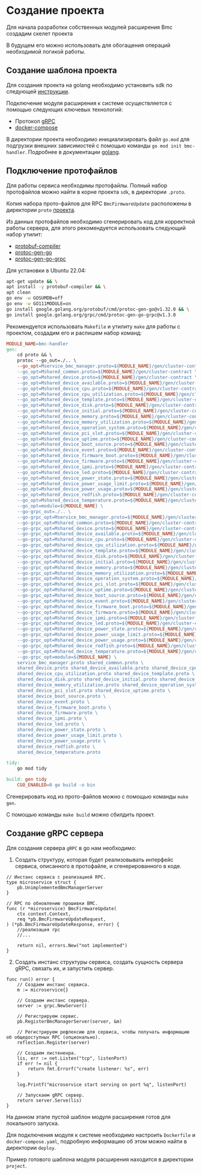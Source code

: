 # Создание проекта

Для начала разработки собственных модулей расширения Bmc создадим скелет проекта

В будущем его можно использовать для обогащения операций необходимой логикой работы.

## Создание шаблона проекта

Для создания проекта на golang необходимо установить sdk по следующей [инструкции](https://go.dev/doc/install).

Подключение модуля расширения к системе осуществляется с помощью следующих ключевых технологий:

- Протокол [gRPC](https://grpc.io/docs/what-is-grpc/introduction/)
- [docker-compose](https://docs.docker.com/compose/)

В директории проекта необходимо инициализировать файл `go.mod` для подгрузки внешних зависимостей с помощью команды `go mod init bmc-handler`. Подробнее в документации [golang](https://go.dev/doc/tutorial/create-module).

## Подключение протофайлов

Для работы сервиса необходимы протофайлы. Полный набор протофайлов можно найти в корне проекта `sdk`, в директории `.proto`.

Копия набора прото-файлов для RPC `BmcFirmwareUpdate` расположены в директории `proto` [проекта](./project/).

Из данных протофайлов необходимо сгенерировать код для корректной работы сервера, для этого рекомендуется использовать следующий набор утилит:

- [protobuf-compiler](https://grpc.io/docs/protoc-installation/)
- [protoc-gen-go](https://pkg.go.dev/github.com/golang/protobuf/protoc-gen-go)
- [protoc-gen-go-grpc](https://pkg.go.dev/google.golang.org/grpc/cmd/protoc-gen-go-grpc)

Для установки в Ubuntu 22.04:

```sh
apt-get update && \
apt install -y protobuf-compiler && \
apt clean
go env -w GOSUMDB=off
go env -w GO111MODULE=on
go install google.golang.org/protobuf/cmd/protoc-gen-go@v1.32.0 && \
go install google.golang.org/grpc/cmd/protoc-gen-go-grpc@v1.3.0
```

Рекомендуется использовать `Makefile` и утилиту `make` для работы с проектом, создадим его и распишем набор команд:

```makefile
MODULE_NAME=bmc-handler
gen:
	cd proto && \
	protoc --go_out=./.. \
	--go_opt=Mservice_bmc_manager.proto=${MODULE_NAME}/gen/cluster-contract \
	--go_opt=Mshared_common.proto=${MODULE_NAME}/gen/cluster-contract \
	--go_opt=Mshared_device.proto=${MODULE_NAME}/gen/cluster-contract \
	--go_opt=Mshared_device_available.proto=${MODULE_NAME}/gen/cluster-contract \
	--go_opt=Mshared_device_cpu.proto=${MODULE_NAME}/gen/cluster-contract \
	--go_opt=Mshared_device_cpu_utilization.proto=${MODULE_NAME}/gen/cluster-contract \
	--go_opt=Mshared_device_template.proto=${MODULE_NAME}/gen/cluster-contract \
	--go_opt=Mshared_device_disk.proto=${MODULE_NAME}/gen/cluster-contract \
	--go_opt=Mshared_device_initial.proto=${MODULE_NAME}/gen/cluster-contract \
	--go_opt=Mshared_device_memory.proto=${MODULE_NAME}/gen/cluster-contract \
	--go_opt=Mshared_device_memory_utilization.proto=${MODULE_NAME}/gen/cluster-contract \
	--go_opt=Mshared_device_operation_system.proto=${MODULE_NAME}/gen/cluster-contract \
	--go_opt=Mshared_device_pci_slot.proto=${MODULE_NAME}/gen/cluster-contract \
	--go_opt=Mshared_device_uptime.proto=${MODULE_NAME}/gen/cluster-contract \
	--go_opt=Mshared_device_boot_source.proto=${MODULE_NAME}/gen/cluster-contract \
	--go_opt=Mshared_device_event.proto=${MODULE_NAME}/gen/cluster-contract \
	--go_opt=Mshared_device_firmware_boot.proto=${MODULE_NAME}/gen/cluster-contract \
	--go_opt=Mshared_device_firmware.proto=${MODULE_NAME}/gen/cluster-contract \
	--go_opt=Mshared_device_ipmi.proto=${MODULE_NAME}/gen/cluster-contract \
	--go_opt=Mshared_device_led.proto=${MODULE_NAME}/gen/cluster-contract \
	--go_opt=Mshared_device_power_state.proto=${MODULE_NAME}/gen/cluster-contract \
	--go_opt=Mshared_device_power_usage_limit.proto=${MODULE_NAME}/gen/cluster-contract \
	--go_opt=Mshared_device_power_usage.proto=${MODULE_NAME}/gen/cluster-contract \
	--go_opt=Mshared_device_redfish.proto=${MODULE_NAME}/gen/cluster-contract \
	--go_opt=Mshared_device_temperature.proto=${MODULE_NAME}/gen/cluster-contract \
	--go_opt=module=${MODULE_NAME} \
	--go-grpc_out=./.. \
	--go-grpc_opt=Mservice_bmc_manager.proto=${MODULE_NAME}/gen/cluster-contract \
	--go-grpc_opt=Mshared_common.proto=${MODULE_NAME}/gen/cluster-contract \
	--go-grpc_opt=Mshared_device.proto=${MODULE_NAME}/gen/cluster-contract \
	--go-grpc_opt=Mshared_device_available.proto=${MODULE_NAME}/gen/cluster-contract \
	--go-grpc_opt=Mshared_device_cpu.proto=${MODULE_NAME}/gen/cluster-contract \
	--go-grpc_opt=Mshared_device_cpu_utilization.proto=${MODULE_NAME}/gen/cluster-contract \
	--go-grpc_opt=Mshared_device_template.proto=${MODULE_NAME}/gen/cluster-contract \
	--go-grpc_opt=Mshared_device_disk.proto=${MODULE_NAME}/gen/cluster-contract \
	--go-grpc_opt=Mshared_device_initial.proto=${MODULE_NAME}/gen/cluster-contract \
	--go-grpc_opt=Mshared_device_memory.proto=${MODULE_NAME}/gen/cluster-contract \
	--go-grpc_opt=Mshared_device_memory_utilization.proto=${MODULE_NAME}/gen/cluster-contract \
	--go-grpc_opt=Mshared_device_operation_system.proto=${MODULE_NAME}/gen/cluster-contract \
	--go-grpc_opt=Mshared_device_pci_slot.proto=${MODULE_NAME}/gen/cluster-contract \
	--go-grpc_opt=Mshared_device_uptime.proto=${MODULE_NAME}/gen/cluster-contract \
	--go-grpc_opt=Mshared_device_boot_source.proto=${MODULE_NAME}/gen/cluster-contract \
	--go-grpc_opt=Mshared_device_event.proto=${MODULE_NAME}/gen/cluster-contract \
	--go-grpc_opt=Mshared_device_firmware_boot.proto=${MODULE_NAME}/gen/cluster-contract \
	--go-grpc_opt=Mshared_device_firmware.proto=${MODULE_NAME}/gen/cluster-contract \
	--go-grpc_opt=Mshared_device_ipmi.proto=${MODULE_NAME}/gen/cluster-contract \
	--go-grpc_opt=Mshared_device_led.proto=${MODULE_NAME}/gen/cluster-contract \
	--go-grpc_opt=Mshared_device_power_state.proto=${MODULE_NAME}/gen/cluster-contract \
	--go-grpc_opt=Mshared_device_power_usage_limit.proto=${MODULE_NAME}/gen/cluster-contract \
	--go-grpc_opt=Mshared_device_power_usage.proto=${MODULE_NAME}/gen/cluster-contract \
	--go-grpc_opt=Mshared_device_redfish.proto=${MODULE_NAME}/gen/cluster-contract \
	--go-grpc_opt=Mshared_device_temperature.proto=${MODULE_NAME}/gen/cluster-contract \
	--go-grpc_opt=module=${MODULE_NAME} \
	service_bmc_manager.proto shared_common.proto \
	shared_device.proto shared_device_available.proto shared_device_cpu.proto \
	shared_device_cpu_utilization.proto shared_device_template.proto \
	shared_device_disk.proto shared_device_initial.proto shared_device_memory.proto \
	shared_device_memory_utilization.proto shared_device_operation_system.proto \
	shared_device_pci_slot.proto shared_device_uptime.proto \
	shared_device_boot_source.proto \
	shared_device_event.proto \
	shared_device_firmware_boot.proto \
	shared_device_firmware.proto \
	shared_device_ipmi.proto \
	shared_device_led.proto \
	shared_device_power_state.proto \
	shared_device_power_usage_limit.proto \
	shared_device_power_usage.proto \
	shared_device_redfish.proto \
	shared_device_temperature.proto

tidy:
	go mod tidy

build: gen tidy
	CGO_ENABLED=0 go build -o bin
```

Сгенерировать код из прото-файлов можно с помощью команды `make gen`.

С помощью команды `make build` можно сбилдить проект.

## Создание gRPC сервера

Для создания сервера `gRPC` в go нам необходимо:

1. Создать структуру, которая будет реализовывать интерфейс сервиса, описанного в протофайле, и сгенерированного в коде.

```golang
// Инстанс сервиса с реализацией RPC.
type microservice struct {
	pb.UnimplementedBmcManagerServer
}

// RPC по обновлению прошивки BMC.
func (r *microservice) BmcFirmwareUpdate(
	ctx context.Context,
	req *pb.BmcFirmwareUpdateRequest,
) (*pb.BmcFirmwareUpdateResponse, error) {
	//реализация rpc
	//...

	return nil, errors.New("not implemented")
}
```

2. Создать инстанс структуры сервиса, создать сущность сервера gRPC, связать их, и запустить сервер.

```golang
func run() error {
	// Создаем инстанс сервиса.
	m := microservice{}

	// Создаем инстанс сервера.
	server := grpc.NewServer()

	// Регистрируем сервис.
	pb.RegisterBmcManagerServer(server, &m)

	// Регистрируем рефлексию для сервиса, чтобы получать информацию об общедоступных RPC (опционально).
	reflection.Register(server)

	// Создаем листененра.
	lis, err := net.Listen("tcp", listenPort)
	if err != nil {
		return fmt.Errorf("create listener: %s", err)
	}

	log.Printf("microservice start serving on port %q", listenPort)

	// Запускаем gRPC сервер.
	return server.Serve(lis)
}
```

На данном этапе пустой шаблон модуля расширения готов для локального запуска.

Для подключения модуля к системе необходимо настроить `Dockerfile` и `docker-compose.yaml`, подробную информацию об этом можно найти в директории `deploy`.

Пример готового шаблона модуля расширения находится в директории `project`.
